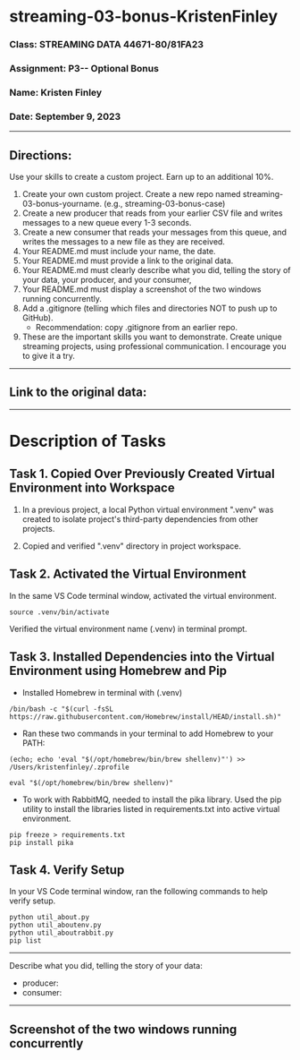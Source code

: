 
# streaming-03-bonus-KristenFinley

### Class: STREAMING DATA 44671-80/81FA23
### Assignment: P3-- Optional Bonus
### Name: Kristen Finley
### Date: September 9, 2023
---
## Directions:
Use your skills to create a custom project. Earn up to an additional 10%.
1. Create  your own custom project. Create a new repo named streaming-03-bonus-yourname. (e.g., streaming-03-bonus-case)
1. Create a new producer that reads from your earlier CSV file and writes messages to a new queue every 1-3 seconds.
1. Create a new consumer that reads your messages from this queue, and writes the messages to a new file as they are received.
1. Your README.md must include your name, the date.
1. Your README.md must provide a link to the original data.
1. Your README.md must clearly describe what you did, telling the story of your data, your producer, and your consumer,
1. Your README.md must display a screenshot of the two windows running concurrently. 
1. Add a .gitignore (telling which files and directories NOT to push up to GitHub). 
    - Recommendation:  copy .gitignore from an earlier repo. 
1. These are the important skills you want to demonstrate. Create unique streaming projects, using professional communication. I encourage you to give it a try.
---
## Link to the original data:

---
# Description of Tasks

## Task 1. Copied Over Previously Created Virtual Environment into Workspace

1. In a previous project, a local Python virtual environment ".venv" was created to isolate project's third-party dependencies from other projects.

1. Copied and verified  ".venv" directory  in project workspace.


## Task 2. Activated the Virtual Environment

In the same VS Code terminal window, activated the virtual environment.

`source .venv/bin/activate`

Verified the virtual environment name (.venv) in terminal prompt.

## Task 3. Installed Dependencies into the Virtual Environment using Homebrew and Pip

- Installed Homebrew in terminal with (.venv)
```shell    
/bin/bash -c "$(curl -fsSL https://raw.githubusercontent.com/Homebrew/install/HEAD/install.sh)"
```
   - Ran these two commands in your terminal to add Homebrew to your PATH:
```shell
(echo; echo 'eval "$(/opt/homebrew/bin/brew shellenv)"') >> /Users/kristenfinley/.zprofile

eval "$(/opt/homebrew/bin/brew shellenv)"
```

- To work with RabbitMQ, needed to install the pika library. Used the pip utility to install the libraries listed in requirements.txt into active virtual environment.


```shell
pip freeze > requirements.txt
pip install pika
```
## Task 4. Verify Setup

In your VS Code terminal window, ran the following commands to help verify setup.

```shell
python util_about.py
python util_aboutenv.py
python util_aboutrabbit.py
pip list
````

---
Describe what you did, telling the story of your data: 
- producer:
- consumer:
---
## Screenshot of the two windows running concurrently 